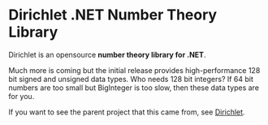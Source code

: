 ﻿Dirichlet .NET Number Theory Library
====================================

Dirichlet is an opensource **number theory library for .NET**.

Much more is coming but the initial release provides high-performance 128 bit signed and unsigned data types.  Who needs 128 bit integers?  If 64 bit numbers are too small but BigInteger is too slow, then these data types are for you.

If you want to see the parent project that this came from, see [Dirichlet](https://github.com/ricksladkey/Dirichlet).
